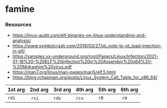 # famine

### Resources

- https://linux-audit.com/elf-binaries-on-linux-understanding-and-analysis/
- https://www.symbolcrash.com/2019/03/27/pt_note-to-pt_load-injection-in-elf/
- https://samples.vx-underground.org/root/Papers/Linux/Infection/2021-01-18%20-%20ELF%20Infection%20in%20Assembly%20x64%20-%20Midrashim%20virus.pdf
- https://man7.org/linux/man-pages/man5/elf.5.html
- https://blog.rchapman.org/posts/Linux_System_Call_Table_for_x86_64/



| 1st arg | 2nd arg| 3rd arg | 4th arg | 5th arg | 6th arg| 
| -| -| -| -| -| - |
| ``rdi``| ``rsi``| ``rdx`` | ``rcx`` | ``r8``| ``r9`` |  